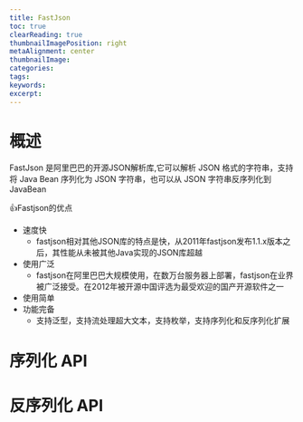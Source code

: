 ```yaml
---
title: FastJson
toc: true
clearReading: true
thumbnailImagePosition: right
metaAlignment: center
thumbnailImage:
categories:
tags:
keywords:
excerpt:
---
```


# 概述

FastJson 是阿里巴巴的开源JSON解析库,它可以解析 JSON 格式的字符串，支持将 Java Bean 序列化为 JSON 字符串，也可以从 JSON 字符串反序列化到 JavaBean

:+1:Fastjson的优点

- 速度快
  - fastjson相对其他JSON库的特点是快，从2011年fastjson发布1.1.x版本之后，其性能从未被其他Java实现的JSON库超越
- 使用广泛
  - fastjson在阿里巴巴大规模使用，在数万台服务器上部署，fastjson在业界被广泛接受。在2012年被开源中国评选为最受欢迎的国产开源软件之一
- 使用简单
- 功能完备
  - 支持泛型，支持流处理超大文本，支持枚举，支持序列化和反序列化扩展



# 序列化 API



# 反序列化 API

